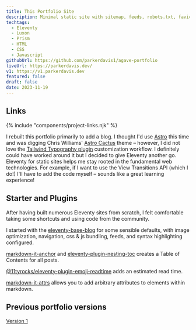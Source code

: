 ```yaml
---
title: This Portfolio Site
description: Minimal static site with sitemap, feeds, robots.txt, favicons, manifest, image optimization, and more.
techtags:
  - Eleventy
  - Luxon
  - Prism
  - HTML
  - CSS
  - Javascript
githubUrl: https://github.com/parkerdavis1/agave-portfolio
liveUrl: https://parkerdavis.dev/
v1: https://v1.parkerdavis.dev
featured: false
draft: false
date: 2023-11-19
---
```


## Links

{% include "components/project-links.njk" %}

I rebuilt this portfolio primarily to add a blog. I thought I'd use [Astro](astro.build) this time and was digging Chris Williams' [Astro Cactus](https://github.com/chrismwilliams/astro-theme-cactus) theme – however, I did not love the [Tailwind Typography plugin](https://tailwindcss.com/docs/typography-plugin) customization workflow. I definitely could have worked around it but I decided to give Eleventy another go. Eleventy for static sites helps me stay rooted in the fundamental web technologies. For example, if I want to use the View Transitions API (which I do!) I'll have to add the code myself – sounds like a great learning experience!

## Starter and Plugins

After having built numerous Eleventy sites from scratch, I felt comfortable taking some shortcuts and using code from the community.

I started with the [eleventy-base-blog](https://github.com/11ty/eleventy-base-blog/tree/main) for some sensible defaults, with image optimization, navigation, css & js bundling, feeds, and syntax highlighting configured.

[markdown-it-anchor](https://www.npmjs.com/package/markdown-it-anchor) and [eleventy-plugin-nesting-toc](https://www.npmjs.com/package/eleventy-plugin-nesting-toc) creates a Table of Contents for all posts.

[@11tyrocks/eleventy-plugin-emoji-readtime](https://www.npmjs.com/package/@11tyrocks/eleventy-plugin-emoji-readtime) adds an estimated read time.

[markdown-it-attrs](https://www.npmjs.com/package/markdown-it-attrs) allows you to add arbitrary attributes to elements within markdown.

## Previous portfolio versions

[Version 1]({{v1}})
